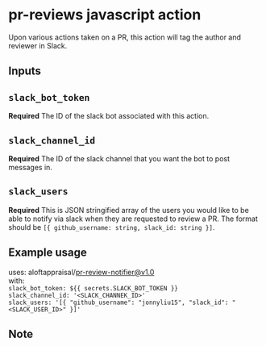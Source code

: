 # pr-reviews javascript action

Upon various actions taken on a PR, this action will tag the author and reviewer in Slack.

## Inputs

## `slack_bot_token`

**Required** The ID of the slack bot associated with this action.

## `slack_channel_id`

**Required** The ID of the slack channel that you want the bot to post messages in.

## `slack_users`

**Required** This is JSON stringified array of the users you would like to be able to notify via slack when they are requested to review a PR. The format should be `[{ github_username: string, slack_id: string }]`.

## Example usage

uses: aloftappraisal/pr-review-notifier@v1.0  
with:  
 `slack_bot_token: ${{ secrets.SLACK_BOT_TOKEN }}`  
 `slack_channel_id: '<SLACK_CHANNEK_ID>'`  
 `slack_users: '[{ "github_username": "jonnyliu15", "slack_id": "<SLACK_USER_ID>" }]'`

## Note

